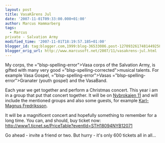 ```yaml
---
layout: post
title: VasaKårens Jul
date: '2007-11-01T09:33:00.000+01:00'
author: Marcus Hammarberg
tags:
  - Marcus
private - Salvation Army
modified_time: '2007-11-01T18:19:57.185+01:00'
blogger_id: tag:blogger.com,1999:blog-36533086.post-1270932617481449258
blogger_orig_url: http://www.marcusoft.net/2007/11/vasakrens-jul.html
---
```


My corps, the <span>="blsp-spelling-error">Vasa</span> corps of the Salvation Army, is
gifted with many very good <span>="blsp-spelling-corrected">musical</span> talents. For example
<span id="SPELLING_ERROR_2" class="blsp-spelling-error">Vasa</span>
Gospel, <span>="blsp-spelling-error">Vasas</span> <span>="blsp-spelling-error">Granater</span> (youth gospel) and the <span
id="SPELLING_ERROR_5" class="blsp-spelling-error">VasaBand</span>.

Each year we get together and perform a Christmas concert. This year i
am in a group that put that concert together. It will be on [<span
id="SPELLING_ERROR_6" class="blsp-spelling-error">Nybrokajen</span>
11](http://www.nybrokajen11.rikskonserter.se/) and will include the
mentioned groups and also some guests, for example [Karl-<span
id="SPELLING_ERROR_7" class="blsp-spelling-error">Magnus</span> <span
id="SPELLING_ERROR_8"
class="blsp-spelling-error">Fredriksson</span>](http://www.musiken.nu/).

It will be a magnificent concert and hopefully something to remember for
a long time. You can, and should, buy ticket now:
<http://www1.ticnet.se/PriceTable?eventId=STH18094NYB12071>

Go ahead - invite a friend or two. But hurry - it's only 600 tickets all
in all...
